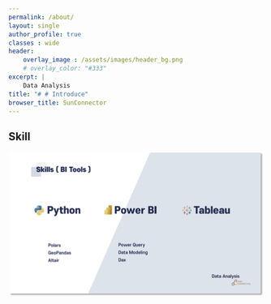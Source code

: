 ```yaml
---
permalink: /about/
layout: single
author_profile: true
classes : wide
header:
    overlay_image : /assets/images/header_bg.png
    # overlay_color: "#333"
excerpt: | 
    Data Analysis
title: "# # Introduce"
browser_title: SunConnector
---
```


## Skill

![foo](/assets/images/skill.png)